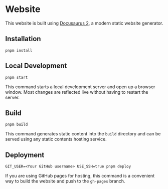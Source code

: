 # Website

This website is built using [Docusaurus 2](https://v2.docusaurus.io/), a modern
static website generator.

## Installation

```console
pnpm install
```

## Local Development

```console
pnpm start
```

This command starts a local development server and open up a browser window.
Most changes are reflected live without having to restart the server.

## Build

```console
pnpm build
```

This command generates static content into the `build` directory and can be
served using any static contents hosting service.

## Deployment

```console
GIT_USER=<Your GitHub username> USE_SSH=true pnpm deploy
```

If you are using GitHub pages for hosting, this command is a convenient way to
build the website and push to the `gh-pages` branch.
